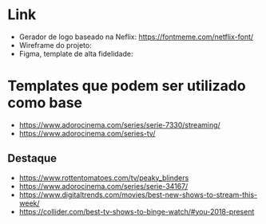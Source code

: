 # Link

- Gerador de logo baseado na Neflix:  https://fontmeme.com/netflix-font/
- Wireframe do projeto: 
- Figma, template de alta fidelidade: 

# Templates que podem ser utilizado como base 
- https://www.adorocinema.com/series/serie-7330/streaming/ 
- https://www.adorocinema.com/series-tv/
## Destaque 
- https://www.rottentomatoes.com/tv/peaky_blinders
- https://www.adorocinema.com/series/serie-34167/
- https://www.digitaltrends.com/movies/best-new-shows-to-stream-this-week/
- https://collider.com/best-tv-shows-to-binge-watch/#you-2018-present
